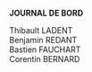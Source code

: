 <strong>JOURNAL DE BORD</strong>
<p>
Thibault LADENT
<br/>
Benjamin REDANT
<br/>
Bastien FAUCHART
<br/>
Corentin BERNARD
</p>

